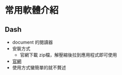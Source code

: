# 常用軟體介紹

## Dash

* document 的閱讀器
* 安裝方式
  * 官網下載 zip檔，解壓縮後拉到應用程式即可使用
* [官網](https://kapeli.com/dash)
* 使用方式蠻簡單的就不贅述

